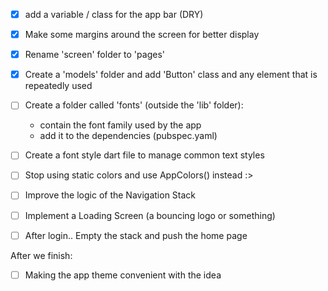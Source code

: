 
- [x] add a variable / class for the app bar (DRY)

- [x] Make some margins around the screen for better display

- [x] Rename 'screen' folder to 'pages'

- [x] Create a 'models' folder and add 'Button' class and any element that is repeatedly used

- [ ] Create a folder called 'fonts' (outside the 'lib' folder):
	- contain the font family used by the app
	- add it to the dependencies (pubspec.yaml)

- [ ] Create a font style dart file to manage common text styles

- [ ] Stop using static colors and use AppColors() instead :>

- [ ] Improve the logic of the Navigation Stack

- [ ] Implement a Loading Screen (a bouncing logo or something)

- [ ] After login.. Empty the stack and push the home page



After we finish:

- [ ] Making the app theme convenient with the idea